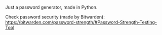 Just a password generator, made in Python.

Check password security (made by Bitwarden): https://bitwarden.com/password-strength/#Password-Strength-Testing-Tool
